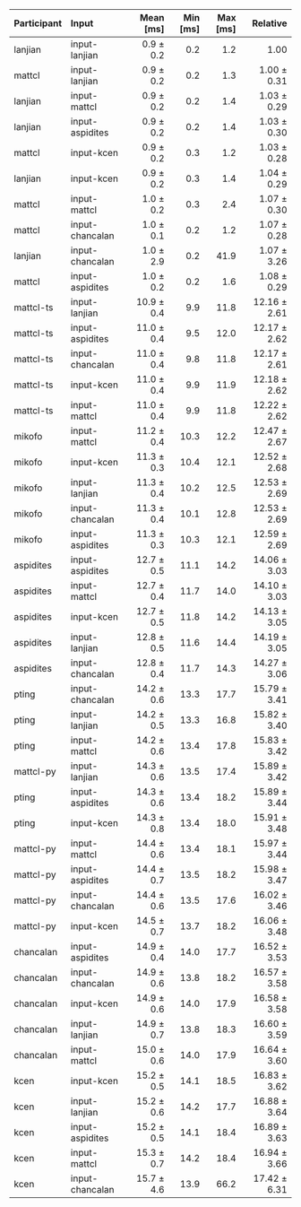 | Participant | Input | Mean [ms] | Min [ms] | Max [ms] | Relative |
|:---|:---|---:|---:|---:|---:|
| lanjian | input-lanjian | 0.9 ± 0.2 | 0.2 | 1.2 | 1.00 |
| mattcl | input-lanjian | 0.9 ± 0.2 | 0.2 | 1.3 | 1.00 ± 0.31 |
| lanjian | input-mattcl | 0.9 ± 0.2 | 0.2 | 1.4 | 1.03 ± 0.29 |
| lanjian | input-aspidites | 0.9 ± 0.2 | 0.2 | 1.4 | 1.03 ± 0.30 |
| mattcl | input-kcen | 0.9 ± 0.2 | 0.3 | 1.2 | 1.03 ± 0.28 |
| lanjian | input-kcen | 0.9 ± 0.2 | 0.3 | 1.4 | 1.04 ± 0.29 |
| mattcl | input-mattcl | 1.0 ± 0.2 | 0.3 | 2.4 | 1.07 ± 0.30 |
| mattcl | input-chancalan | 1.0 ± 0.1 | 0.2 | 1.2 | 1.07 ± 0.28 |
| lanjian | input-chancalan | 1.0 ± 2.9 | 0.2 | 41.9 | 1.07 ± 3.26 |
| mattcl | input-aspidites | 1.0 ± 0.2 | 0.2 | 1.6 | 1.08 ± 0.29 |
| mattcl-ts | input-lanjian | 10.9 ± 0.4 | 9.9 | 11.8 | 12.16 ± 2.61 |
| mattcl-ts | input-aspidites | 11.0 ± 0.4 | 9.5 | 12.0 | 12.17 ± 2.62 |
| mattcl-ts | input-chancalan | 11.0 ± 0.4 | 9.8 | 11.8 | 12.17 ± 2.61 |
| mattcl-ts | input-kcen | 11.0 ± 0.4 | 9.9 | 11.9 | 12.18 ± 2.62 |
| mattcl-ts | input-mattcl | 11.0 ± 0.4 | 9.9 | 11.8 | 12.22 ± 2.62 |
| mikofo | input-mattcl | 11.2 ± 0.4 | 10.3 | 12.2 | 12.47 ± 2.67 |
| mikofo | input-kcen | 11.3 ± 0.3 | 10.4 | 12.1 | 12.52 ± 2.68 |
| mikofo | input-lanjian | 11.3 ± 0.4 | 10.2 | 12.5 | 12.53 ± 2.69 |
| mikofo | input-chancalan | 11.3 ± 0.4 | 10.1 | 12.8 | 12.53 ± 2.69 |
| mikofo | input-aspidites | 11.3 ± 0.3 | 10.3 | 12.1 | 12.59 ± 2.69 |
| aspidites | input-aspidites | 12.7 ± 0.5 | 11.1 | 14.2 | 14.06 ± 3.03 |
| aspidites | input-mattcl | 12.7 ± 0.4 | 11.7 | 14.0 | 14.10 ± 3.03 |
| aspidites | input-kcen | 12.7 ± 0.5 | 11.8 | 14.2 | 14.13 ± 3.05 |
| aspidites | input-lanjian | 12.8 ± 0.5 | 11.6 | 14.4 | 14.19 ± 3.05 |
| aspidites | input-chancalan | 12.8 ± 0.4 | 11.7 | 14.3 | 14.27 ± 3.06 |
| pting | input-chancalan | 14.2 ± 0.6 | 13.3 | 17.7 | 15.79 ± 3.41 |
| pting | input-lanjian | 14.2 ± 0.5 | 13.3 | 16.8 | 15.82 ± 3.40 |
| pting | input-mattcl | 14.2 ± 0.6 | 13.4 | 17.8 | 15.83 ± 3.42 |
| mattcl-py | input-lanjian | 14.3 ± 0.6 | 13.5 | 17.4 | 15.89 ± 3.42 |
| pting | input-aspidites | 14.3 ± 0.6 | 13.4 | 18.2 | 15.89 ± 3.44 |
| pting | input-kcen | 14.3 ± 0.8 | 13.4 | 18.0 | 15.91 ± 3.48 |
| mattcl-py | input-mattcl | 14.4 ± 0.6 | 13.4 | 18.1 | 15.97 ± 3.44 |
| mattcl-py | input-aspidites | 14.4 ± 0.7 | 13.5 | 18.2 | 15.98 ± 3.47 |
| mattcl-py | input-chancalan | 14.4 ± 0.6 | 13.5 | 17.6 | 16.02 ± 3.46 |
| mattcl-py | input-kcen | 14.5 ± 0.7 | 13.7 | 18.2 | 16.06 ± 3.48 |
| chancalan | input-aspidites | 14.9 ± 0.4 | 14.0 | 17.7 | 16.52 ± 3.53 |
| chancalan | input-chancalan | 14.9 ± 0.6 | 13.8 | 18.2 | 16.57 ± 3.58 |
| chancalan | input-kcen | 14.9 ± 0.6 | 14.0 | 17.9 | 16.58 ± 3.58 |
| chancalan | input-lanjian | 14.9 ± 0.7 | 13.8 | 18.3 | 16.60 ± 3.59 |
| chancalan | input-mattcl | 15.0 ± 0.6 | 14.0 | 17.9 | 16.64 ± 3.60 |
| kcen | input-kcen | 15.2 ± 0.5 | 14.1 | 18.5 | 16.83 ± 3.62 |
| kcen | input-lanjian | 15.2 ± 0.6 | 14.2 | 17.7 | 16.88 ± 3.64 |
| kcen | input-aspidites | 15.2 ± 0.5 | 14.1 | 18.4 | 16.89 ± 3.63 |
| kcen | input-mattcl | 15.3 ± 0.7 | 14.2 | 18.4 | 16.94 ± 3.66 |
| kcen | input-chancalan | 15.7 ± 4.6 | 13.9 | 66.2 | 17.42 ± 6.31 |
